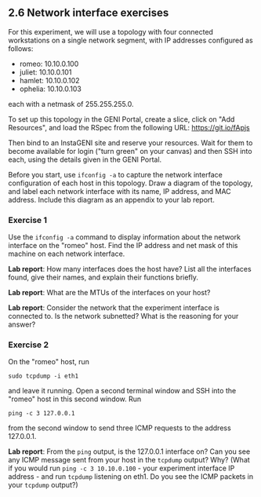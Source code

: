 ## 2.6 Network interface exercises

For this experiment, we will use a topology with four connected workstations on a single network segment, with IP addresses configured as follows:

* romeo: 10.10.0.100
* juliet: 10.10.0.101
* hamlet: 10.10.0.102
* ophelia: 10.10.0.103

each with a netmask of 255.255.255.0. 

To set up this topology in the GENI Portal, create a slice, click on "Add Resources", and load the RSpec from the following URL: https://git.io/fApjs

Then bind to an InstaGENI site and reserve your resources. Wait for them to become available for login ("turn green" on your canvas) and then SSH into each, using the details given in the GENI Portal.

Before you start, use `ifconfig -a` to capture the network interface configuration of each host in this topology. Draw a diagram of the topology, and label each network interface with its name, IP address, and MAC address. Include this diagram as an appendix to your lab report.

### Exercise 1

Use the `ifconfig -a` command to display information about the network interface on the "romeo" host. Find the IP address and net mask of this machine on each network interface.

**Lab report**: How many interfaces does the host have? List all the interfaces found, give their names, and explain their functions briefly.

**Lab report**: What are the MTUs of the interfaces on your host?

**Lab report**: Consider the network that the experiment interface is connected to. Is the network subnetted? What is the reasoning for your answer? 

### Exercise 2

On the "romeo" host, run

```
sudo tcpdump -i eth1
```

and leave it running. Open a second terminal window and SSH into the "romeo" host in this second window. Run

```
ping -c 3 127.0.0.1
```

from the second window to send three ICMP requests to the address 127.0.0.1.

**Lab report**: From the `ping` output, is the 127.0.0.1 interface on? Can you see any ICMP message sent from your host in the `tcpdump` output? Why? (What if you would run `ping -c 3 10.10.0.100` - your experiment interface IP address - and run `tcpdump` listening on eth1. Do you see the ICMP packets in your `tcpdump` output?)


